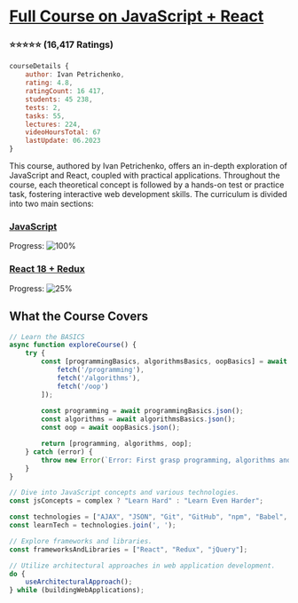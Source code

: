 # [Full Course on JavaScript + React](https://www.udemy.com/course/javascript_full/)
### :star::star::star::star::star: (16,417 Ratings)

```javascript
courseDetails {
    author: Ivan Petrichenko,
    rating: 4.8,    
    ratingCount: 16 417,
    students: 45 238,
    tests: 2,
    tasks: 55,
    lectures: 224,
    videoHoursTotal: 67
    lastUpdate: 06.2023
}
```
This course, authored by Ivan Petrichenko, offers an in-depth exploration of JavaScript and React, coupled with practical applications. Throughout the course, each theoretical concept is followed by a hands-on test or practice task, fostering interactive web development skills. The curriculum is divided into two main sections:

### [JavaScript](https://www.github.com/vladnomad/udemy-js-course/)

Progress: ![100%](https://geps.dev/progress/100)

### [React 18 + Redux](https://www.github.com/vladnomad/udemy-react-course/)

Progress: ![25%](https://geps.dev/progress/25)

## What the Course Covers

```javascript
// Learn the BASICS
async function exploreCourse() {
    try {
        const [programmingBasics, algorithmsBasics, oopBasics] = await Promise.all([
            fetch('/programming'),
            fetch('/algorithms'),
            fetch('/oop')
        ]);
        
        const programming = await programmingBasics.json();
        const algorithms = await algorithmsBasics.json();
        const oop = await oopBasics.json();

        return [programming, algorithms, oop];
    } catch (error) {
        throw new Error(`Error: First grasp programming, algorithms and OOP basics to continue`);
    }
}

// Dive into JavaScript concepts and various technologies.
const jsConcepts = complex ? "Learn Hard" : "Learn Even Harder";

const technologies = ["AJAX", "JSON", "Git", "GitHub", "npm", "Babel", "Webpack", "Heroku", "Firebase"];
const learnTech = technologies.join(', ');

// Explore frameworks and libraries.
const frameworksAndLibraries = ["React", "Redux", "jQuery"];

// Utilize architectural approaches in web application development.
do {
    useArchitecturalApproach();
} while (buildingWebApplications);

